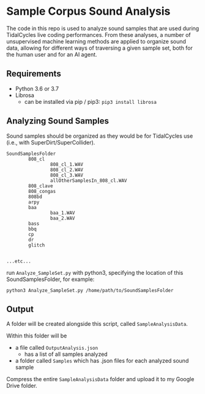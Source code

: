# Sample Corpus Sound Analysis

The code in this repo is used to analyze sound samples that are used during TidalCycles live coding performances. From these analyses, a number of unsupervised machine learning methods are applied to organize sound data, allowing for different ways of traversing a given sample set, both for the human user and for an AI agent.

## Requirements

- Python 3.6 or 3.7
- Librosa
    - can be installed via pip / pip3: ```pip3 install librosa```

## Analyzing Sound Samples

Sound samples should be organized as they would be for TidalCycles use (i.e., with SuperDirt/SuperCollider).

```
SoundSamplesFolder
        808_cl
                808_cl_1.WAV
                808_cl_2.WAV
                808_cl_3.WAV
                allOtherSamplesIn_808_cl.WAV
        808_clave
        808_congas
        808bd
        arpy
        baa
                baa_1.WAV
                baa_2.WAV
        bass
        bbq
        cp
        dr
        glitch
        
        
...etc...
```

run ```Analyze_SampleSet.py``` with python3, specifying the location of this SoundSamplesFolder, for example:

```
python3 Analyze_SampleSet.py /home/path/to/SoundSamplesFolder
```

## Output

A folder will be created alongside this script, called ```SampleAnalysisData```. 

Within this folder will be 
- a file called ```OutputAnalysis.json```
    - has a list of all samples analyzed
- a folder called ```Samples``` which has .json files for each analyzed sound sample

Compress the entire ```SampleAnalysisData``` folder and upload it to my Google Drive folder.
